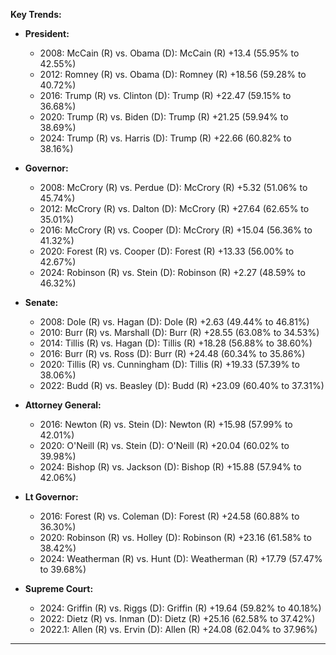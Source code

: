 **Key Trends:**

- **President:**
    - 2008: McCain (R) vs. Obama (D): McCain (R) +13.4 (55.95% to 42.55%)
    - 2012: Romney (R) vs. Obama (D): Romney (R) +18.56 (59.28% to 40.72%)
    - 2016: Trump (R) vs. Clinton (D): Trump (R) +22.47 (59.15% to 36.68%)
    - 2020: Trump (R) vs. Biden (D): Trump (R) +21.25 (59.94% to 38.69%)
    - 2024: Trump (R) vs. Harris (D): Trump (R) +22.66 (60.82% to 38.16%)

- **Governor:**
    - 2008: McCrory (R) vs. Perdue (D): McCrory (R) +5.32 (51.06% to 45.74%)
    - 2012: McCrory (R) vs. Dalton (D): McCrory (R) +27.64 (62.65% to 35.01%)
    - 2016: McCrory (R) vs. Cooper (D): McCrory (R) +15.04 (56.36% to 41.32%)
    - 2020: Forest (R) vs. Cooper (D): Forest (R) +13.33 (56.00% to 42.67%)
    - 2024: Robinson (R) vs. Stein (D): Robinson (R) +2.27 (48.59% to 46.32%)

- **Senate:**
    - 2008: Dole (R) vs. Hagan (D): Dole (R) +2.63 (49.44% to 46.81%)
    - 2010: Burr (R) vs. Marshall (D): Burr (R) +28.55 (63.08% to 34.53%)
    - 2014: Tillis (R) vs. Hagan (D): Tillis (R) +18.28 (56.88% to 38.60%)
    - 2016: Burr (R) vs. Ross (D): Burr (R) +24.48 (60.34% to 35.86%)
    - 2020: Tillis (R) vs. Cunningham (D): Tillis (R) +19.33 (57.39% to 38.06%)
    - 2022: Budd (R) vs. Beasley (D): Budd (R) +23.09 (60.40% to 37.31%)

- **Attorney General:**
    - 2016: Newton (R) vs. Stein (D): Newton (R) +15.98 (57.99% to 42.01%)
    - 2020: O'Neill (R) vs. Stein (D): O'Neill (R) +20.04 (60.02% to 39.98%)
    - 2024: Bishop (R) vs. Jackson (D): Bishop (R) +15.88 (57.94% to 42.06%)

- **Lt Governor:**
    - 2016: Forest (R) vs. Coleman (D): Forest (R) +24.58 (60.88% to 36.30%)
    - 2020: Robinson (R) vs. Holley (D): Robinson (R) +23.16 (61.58% to 38.42%)
    - 2024: Weatherman (R) vs. Hunt (D): Weatherman (R) +17.79 (57.47% to 39.68%)

- **Supreme Court:**
    - 2024: Griffin (R) vs. Riggs (D): Griffin (R) +19.64 (59.82% to 40.18%)
    - 2022: Dietz (R) vs. Inman (D): Dietz (R) +25.16 (62.58% to 37.42%)
    - 2022.1: Allen (R) vs. Ervin (D): Allen (R) +24.08 (62.04% to 37.96%)

---
